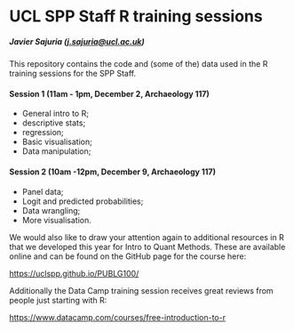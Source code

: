 UCL SPP Staff R training sessions
=================================

##### Javier Sajuria (<j.sajuria@ucl.ac.uk>)

This repository contains the code and (some of the) data used in the R training sessions for the SPP Staff.

#### Session 1 (11am - 1pm, December 2, Archaeology 117)

-   General intro to R;
-   descriptive stats;
-   regression;
-   Basic visualisation;
-   Data manipulation;

#### Session 2 (10am -12pm, December 9, Archaeology 117)

-   Panel data;
-   Logit and predicted probabilities;
-   Data wrangling;
-   More visualisation.

We would also like to draw your attention again to additional resources in R that we developed this year for Intro to Quant Methods. These are available online and can be found on the GitHub page for the course here:

<https://uclspp.github.io/PUBLG100/>

Additionally the Data Camp training session receives great reviews from people just starting with R:

<https://www.datacamp.com/courses/free-introduction-to-r>
